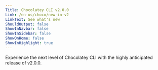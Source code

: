 ```yaml
---
Title: Chocolatey CLI v2.0.0
Link: /en-us/choco/new-in-v2
LinkText: See what's new
ShouldOutput: false
ShowInNavbar: false
ShowInSidebar: false
ShowOnHome: false
ShowInHighlight: true
---
```


Experience the next level of Chocolatey CLI with the highly anticipated release of v2.0.0.
